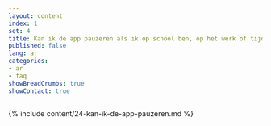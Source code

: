 ```yaml
---
layout: content
index: 1
set: 4
title: Kan ik de app pauzeren als ik op school ben, op het werk of tijdens het sporten?
published: false
lang: ar
categories:
- ar
- faq
showBreadCrumbs: true
showContact: true
---
```

{% include content/24-kan-ik-de-app-pauzeren.md %}

